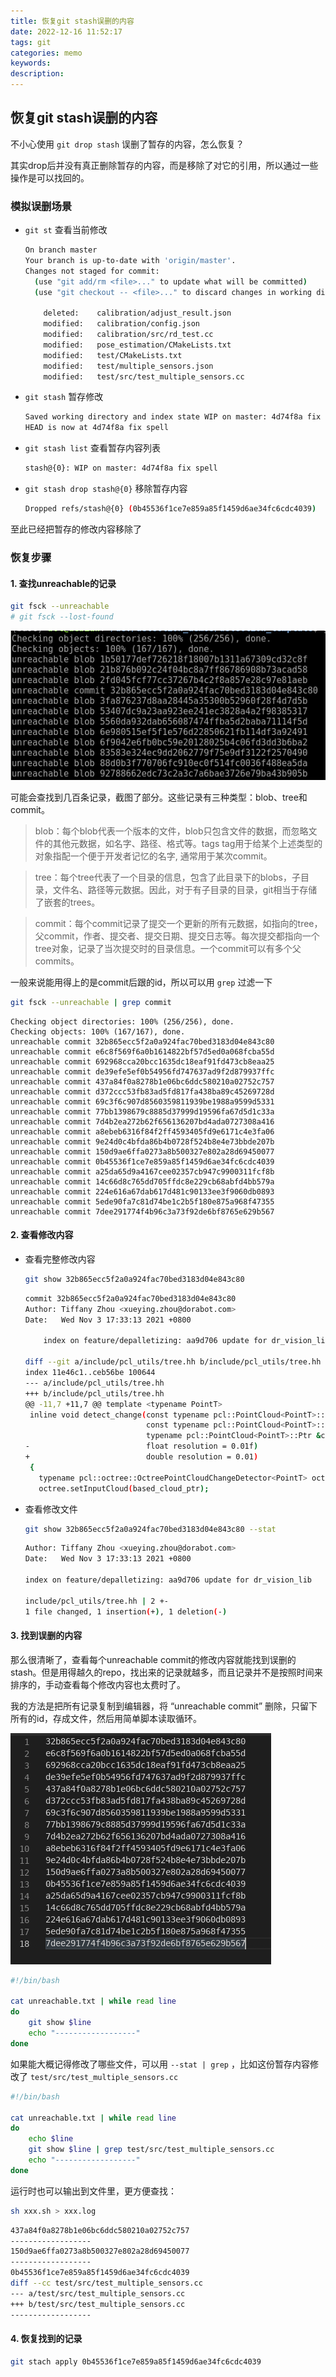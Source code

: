 ```yaml
---
title: 恢复git stash误删的内容
date: 2022-12-16 11:52:17
tags: git
categories: memo
keywords:
description:
---
```




## 恢复git stash误删的内容

不小心使用 `git drop stash` 误删了暂存的内容，怎么恢复？

其实drop后并没有真正删除暂存的内容，而是移除了对它的引用，所以通过一些操作是可以找回的。



### 模拟误删场景

- `git st` 查看当前修改

    ```bash
    On branch master
    Your branch is up-to-date with 'origin/master'.
    Changes not staged for commit:
      (use "git add/rm <file>..." to update what will be committed)
      (use "git checkout -- <file>..." to discard changes in working directory)

        deleted:    calibration/adjust_result.json
        modified:   calibration/config.json
        modified:   calibration/src/rd_test.cc
        modified:   pose_estimation/CMakeLists.txt
        modified:   test/CMakeLists.txt
        modified:   test/multiple_sensors.json
        modified:   test/src/test_multiple_sensors.cc
    ```

- `git stash` 暂存修改

  ```bash
  Saved working directory and index state WIP on master: 4d74f8a fix spell
  HEAD is now at 4d74f8a fix spell
  ```

- `git stash list` 查看暂存内容列表

  ```bash
  stash@{0}: WIP on master: 4d74f8a fix spell
  ```

- `git stash drop stash@{0}` 移除暂存内容

  ```bash
  Dropped refs/stash@{0} (0b45536f1ce7e859a85f1459d6ae34fc6cdc4039)
  ```

至此已经把暂存的修改内容移除了



### 恢复步骤

#### 1. 查找unreachable的记录

```bash
git fsck --unreachable
# git fsck --lost-found
```

![1](git-stash-dropped-by-coincidence/1.png)



可能会查找到几百条记录，截图了部分。这些记录有三种类型：blob、tree和commit。

> blob：每个blob代表一个版本的文件，blob只包含文件的数据，而忽略文件的其他元数据，如名字、路径、格式等。tags tag用于给某个上述类型的对象指配一个便于开发者记忆的名字, 通常用于某次commit。

> tree：每个tree代表了一个目录的信息，包含了此目录下的blobs，子目录，文件名、路径等元数据。因此，对于有子目录的目录，git相当于存储了嵌套的trees。

> commit：每个commit记录了提交一个更新的所有元数据，如指向的tree，父commit，作者、提交者、提交日期、提交日志等。每次提交都指向一个tree对象，记录了当次提交时的目录信息。一个commit可以有多个父commits。



一般来说能用得上的是commit后跟的id，所以可以用 `grep` 过滤一下

```bash
git fsck --unreachable | grep commit
```

```
Checking object directories: 100% (256/256), done.
Checking objects: 100% (167/167), done.
unreachable commit 32b865ecc5f2a0a924fac70bed3183d04e843c80
unreachable commit e6c8f569f6a0b1614822bf57d5ed0a068fcba55d
unreachable commit 692968cca20bcc1635dc18eaf91fd473cb8eaa25
unreachable commit de39efe5ef0b54956fd747637ad9f2d879937ffc
unreachable commit 437a84f0a8278b1e06bc6ddc580210a02752c757
unreachable commit d372ccc53fb83ad5fd817fa438ba89c45269728d
unreachable commit 69c3f6c907d8560359811939be1988a9599d5331
unreachable commit 77bb1398679c8885d37999d19596fa67d5d1c33a
unreachable commit 7d4b2ea272b62f656136207bd4ada0727308a416
unreachable commit a8ebeb6316f84f2ff4593405fd9e6171c4e3fa06
unreachable commit 9e24d0c4bfda86b4b0728f524b8e4e73bbde207b
unreachable commit 150d9ae6ffa0273a8b500327e802a28d69450077
unreachable commit 0b45536f1ce7e859a85f1459d6ae34fc6cdc4039
unreachable commit a25da65d9a4167cee02357cb947c9900311fcf8b
unreachable commit 14c66d8c765dd705ffdc8e229cb68abfd4bb579a
unreachable commit 224e616a67dab617d481c90133ee3f9060db0893
unreachable commit 5ede90fa7c81d74be1c2b5f180e875a968f47355
unreachable commit 7dee291774f4b96c3a73f92de6bf8765e629b567
```



#### 2. 查看修改内容

- 查看完整修改内容

    ```bash
    git show 32b865ecc5f2a0a924fac70bed3183d04e843c80
    ```

    ```bash
    commit 32b865ecc5f2a0a924fac70bed3183d04e843c80
    Author: Tiffany Zhou <xueying.zhou@dorabot.com>
    Date:   Wed Nov 3 17:33:13 2021 +0800

        index on feature/depalletizing: aa9d706 update for dr_vision_lib

    diff --git a/include/pcl_utils/tree.hh b/include/pcl_utils/tree.hh
    index 11e46c1..ceb56be 100644
    --- a/include/pcl_utils/tree.hh
    +++ b/include/pcl_utils/tree.hh
    @@ -11,7 +11,7 @@ template <typename PointT>
     inline void detect_change(const typename pcl::PointCloud<PointT>::Ptr &based_cloud_ptr,
                               const typename pcl::PointCloud<PointT>::Ptr &scene_cloud_ptr,
                               typename pcl::PointCloud<PointT>::Ptr &cloud_diff_ptr,
    -                          float resolution = 0.01f)
    +                          double resolution = 0.01)
     {
       typename pcl::octree::OctreePointCloudChangeDetector<PointT> octree(resolution);
       octree.setInputCloud(based_cloud_ptr);

    ```

- 查看修改文件
    ```bash
    git show 32b865ecc5f2a0a924fac70bed3183d04e843c80 --stat
    ```
    
    ```bash
    Author: Tiffany Zhou <xueying.zhou@dorabot.com>
    Date:   Wed Nov 3 17:33:13 2021 +0800

    index on feature/depalletizing: aa9d706 update for dr_vision_lib

    include/pcl_utils/tree.hh | 2 +-
    1 file changed, 1 insertion(+), 1 deletion(-)
    ```



#### 3. 找到误删的内容

那么很清晰了，查看每个unreachable commit的修改内容就能找到误删的stash。但是用得越久的repo，找出来的记录就越多，而且记录并不是按照时间来排序的，手动查看每个修改内容也太费时了。

我的方法是把所有记录复制到编辑器，将 “unreachable commit” 删除，只留下所有的id，存成文件，然后用简单脚本读取循环。

![2](git-stash-dropped-by-coincidence/2.png)

```bash
#!/bin/bash

cat unreachable.txt | while read line
do
    git show $line
    echo "------------------"
done
```



如果能大概记得修改了哪些文件，可以用 `--stat | grep` ，比如这份暂存内容修改了 `test/src/test_multiple_sensors.cc`

```bash
#!/bin/bash

cat unreachable.txt | while read line
do
    echo $line
    git show $line | grep test/src/test_multiple_sensors.cc
    echo "------------------"
done

```

运行时也可以输出到文件里，更方便查找：
```bash
sh xxx.sh > xxx.log
```

```bash
437a84f0a8278b1e06bc6ddc580210a02752c757
------------------
150d9ae6ffa0273a8b500327e802a28d69450077
------------------
0b45536f1ce7e859a85f1459d6ae34fc6cdc4039
diff --cc test/src/test_multiple_sensors.cc
--- a/test/src/test_multiple_sensors.cc
+++ b/test/src/test_multiple_sensors.cc
------------------
```



#### 4. 恢复找到的记录

```bash
git stach apply 0b45536f1ce7e859a85f1459d6ae34fc6cdc4039
```

